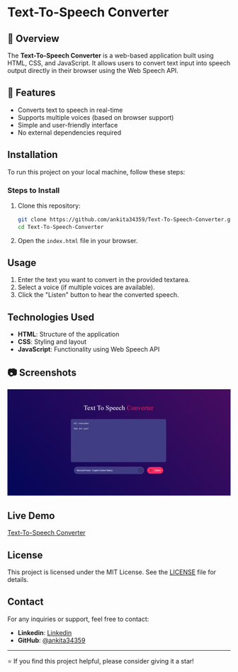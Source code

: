 # Text-To-Speech Converter

## 📌 Overview
The **Text-To-Speech Converter** is a web-based application built using HTML, CSS, and JavaScript. It allows users to convert text input into speech output directly in their browser using the Web Speech API.

## 🚀 Features
- Converts text to speech in real-time
- Supports multiple voices (based on browser support)
- Simple and user-friendly interface
- No external dependencies required

## Installation
To run this project on your local machine, follow these steps:

### Steps to Install
1. Clone this repository:
   ```sh
   git clone https://github.com/ankita34359/Text-To-Speech-Converter.git
   cd Text-To-Speech-Converter
   ```

2. Open the `index.html` file in your browser.

## Usage
1. Enter the text you want to convert in the provided textarea.
2. Select a voice (if multiple voices are available).
3. Click the "Listen" button to hear the converted speech.

## Technologies Used
- **HTML**: Structure of the application
- **CSS**: Styling and layout
- **JavaScript**: Functionality using Web Speech API

## 📷 Screenshots

![Screenshot](image.png)

## Live Demo

[Text-To-Speech Converter](https://ankita34359.github.io/Text-To-Speech-Converter/)

## License
This project is licensed under the MIT License. See the [LICENSE](LICENSE) file for details.

## Contact
For any inquiries or support, feel free to contact:

- **Linkedin**: [Linkedin](https://www.linkedin.com/in/ankita-gupta-34359abcd/)
- **GitHub**: [@ankita34359](https://github.com/ankita34359)

---

⭐ If you find this project helpful, please consider giving it a star!
